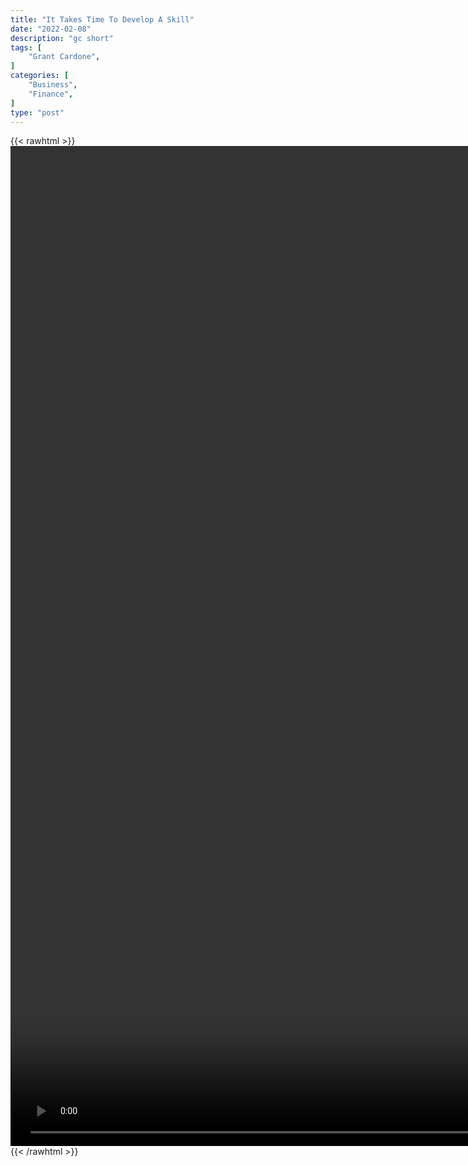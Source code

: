 ```yaml
---
title: "It Takes Time To Develop A Skill"
date: "2022-02-08"
description: "gc short"
tags: [
    "Grant Cardone",
]
categories: [
    "Business",
    "Finance",
]
type: "post"
---
```

{{< rawhtml >}}
    <video style="height:40vh;width:auto" overflow="hidden" controls>
        <source src="https://clips.dev00ps.com/Grant_ardone/It_takes_time_to_develop_a_skill.mp4" type="video/mp4"> 
    </video>
{{< /rawhtml >}}